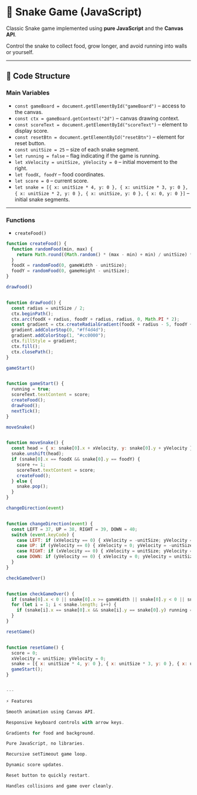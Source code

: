 # 🐍 Snake Game (JavaScript)

Classic Snake game implemented using **pure JavaScript** and the **Canvas API**.

Control the snake to collect food, grow longer, and avoid running into walls or yourself.

---

## 📂 Code Structure

### Main Variables

- `const gameBoard = document.getElementById("gameBoard")` – access to the canvas.  
- `const ctx = gameBoard.getContext("2d")` – canvas drawing context.  
- `const scoreText = document.getElementById("scoreText")` – element to display score.  
- `const resetBtn = document.getElementById("resetBtn")` – element for reset button.  
- `const unitSize = 25` – size of each snake segment.  
- `let running = false` – flag indicating if the game is running.  
- `let xVelocity = unitSize, yVelocity = 0` – initial movement to the right.  
- `let foodX, foodY` – food coordinates.  
- `let score = 0` – current score.  
- `let snake = [{ x: unitSize * 4, y: 0 }, { x: unitSize * 3, y: 0 }, { x: unitSize * 2, y: 0 }, { x: unitSize, y: 0 }, { x: 0, y: 0 }]` – initial snake segments.  

---

### Functions

- `createFood()`  
```js
function createFood() {
  function randomFood(min, max) {
    return Math.round((Math.random() * (max - min) + min) / unitSize) * unitSize;
  }
  foodX = randomFood(0, gameWidth - unitSize);
  foodY = randomFood(0, gameHeight - unitSize);
}

drawFood()


function drawFood() {
  const radius = unitSize / 2;
  ctx.beginPath();
  ctx.arc(foodX + radius, foodY + radius, radius, 0, Math.PI * 2);
  const gradient = ctx.createRadialGradient(foodX + radius - 5, foodY + radius - 5, 3, foodX + radius, foodY + radius, radius);
  gradient.addColorStop(0, "#ff4d4d");
  gradient.addColorStop(1, "#cc0000");
  ctx.fillStyle = gradient;
  ctx.fill();
  ctx.closePath();
}

gameStart()


function gameStart() {
  running = true;
  scoreText.textContent = score;
  createFood();
  drawFood();
  nextTick();
}

moveSnake()


function moveSnake() {
  const head = { x: snake[0].x + xVelocity, y: snake[0].y + yVelocity };
  snake.unshift(head);
  if (snake[0].x == foodX && snake[0].y == foodY) {
    score += 1;
    scoreText.textContent = score;
    createFood();
  } else {
    snake.pop();
  }
}

changeDirection(event)


function changeDirection(event) {
  const LEFT = 37, UP = 38, RIGHT = 39, DOWN = 40;
  switch (event.keyCode) {
    case LEFT: if (xVelocity == 0) { xVelocity = -unitSize; yVelocity = 0; } break;
    case UP: if (yVelocity == 0) { xVelocity = 0; yVelocity = -unitSize; } break;
    case RIGHT: if (xVelocity == 0) { xVelocity = unitSize; yVelocity = 0; } break;
    case DOWN: if (yVelocity == 0) { xVelocity = 0; yVelocity = unitSize; } break;
  }
}

checkGameOver()


function checkGameOver() {
  if (snake[0].x < 0 || snake[0].x >= gameWidth || snake[0].y < 0 || snake[0].y >= gameHeight) running = false;
  for (let i = 1; i < snake.length; i++) {
    if (snake[i].x == snake[0].x && snake[i].y == snake[0].y) running = false;
  }
}

resetGame()


function resetGame() {
  score = 0;
  xVelocity = unitSize; yVelocity = 0;
  snake = [{ x: unitSize * 4, y: 0 }, { x: unitSize * 3, y: 0 }, { x: unitSize * 2, y: 0 }, { x: unitSize, y: 0 }, { x: 0, y: 0 }];
  gameStart();
}


---

⚡ Features

Smooth animation using Canvas API.

Responsive keyboard controls with arrow keys.

Gradients for food and background.

Pure JavaScript, no libraries.

Recursive setTimeout game loop.

Dynamic score updates.

Reset button to quickly restart.

Handles collisions and game over cleanly.
